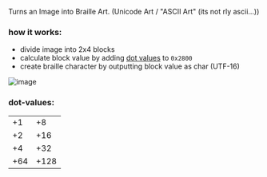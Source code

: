 <!--
 TODO:
    - make this look nicer
-->
Turns an Image into Braille Art. (Unicode Art / "ASCII Art" (its not rly ascii...))

### how it works:
- divide image into 2x4 blocks
- calculate block value by adding [dot values](#dot-values) to `0x2800`
- create braille character by outputting block value as char (UTF-16)

![image](https://user-images.githubusercontent.com/43345523/124007603-cd474f80-d9db-11eb-9254-9a21392d2b99.png)

### dot-values:
|||
|--|--|
|+1|+8|
|+2|+16|
|+4|+32|
|+64|+128|
